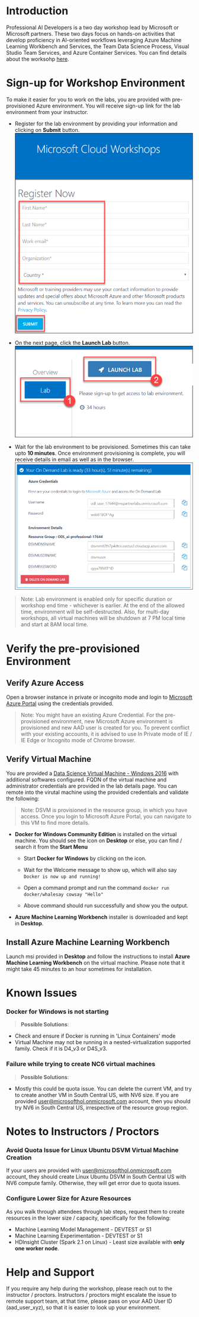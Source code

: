 # Introduction

Professional AI Developers is a two day workshop lead by Microsoft or Microsoft partners. These two days focus on hands-on activities that develop proficiency in AI-oriented workflows leveraging Azure Machine Learning Workbench and Services, the Team Data Science Process, Visual Studio Team Services, and Azure Container Services. You can find details about the worksohp [here](https://github.com/Azure/LearnAI-Bootcamp/blob/master/proaidev_bootcamp.md).

# Sign-up for Workshop Environment

To make it easier for you to work on the labs, you are provided with pre-provisioned Azure environment. You will receive sign-up link for the lab environment from your instructor. 

* Register for the lab environment by providing your information and clicking on **Submit** button.
 ![alt text](Images/01_signup.png)

* On the next page, click the **Launch Lab** button.
  ![alt text](Images/02_launch_lab.png)
 
* Wait for the lab environment to be provisioned. Sometimes this can take upto **10 minutes**. Once environment provisioning is complete, you will receive details in email as well as in the browser.
 ![alt text](Images/04_lab_env_details.png)
 
 > Note: Lab environment is enabled only for specific duration or workshop end time - whichever is earlier. At the end of the allowed time, environment will be self-destructed. Also, for multi-day workshops, all virtual machines will be shutdown at 7 PM local time and start at 8AM local time.

# Verify the pre-provisioned Environment

## Verify Azure Access

Open a browser instance in private or incognito mode and login to [Microsoft Azure Portal](https://portal.azure.com) using the credentials provided.

> Note: You might have an existing Azure Credential. For the pre-provisioned environment, new Microsoft Azure environment is provisioned and new AAD user is created for you. To prevent conflict with your existing accounts, it is advised to use In Private mode of IE / IE Edge or Incognito mode of Chrome browser.

## Verify Virtual Machine

You are provided a [Data Science Virtual Machine - Windows 2016](https://azuremarketplace.microsoft.com/en-us/marketplace/apps/microsoft-ads.windows-data-science-vm) with additional softwares configured. FQDN of the virtual machine and administrator credentials are provided in the lab details page. You can remote into the virutal machine using the provided credentials and validate the following:

> Note: DSVM is provisioned in the resource group, in which you have access. Once you login to Microsoft Azure Portal, you can navigate to this VM to find more details.

* **Docker for Windows Community Edition** is installed on the virtual machine. You should see the icon on **Desktop** or else, you can find / search it from the **Start Menu**

  * Start **Docker for Windows** by clicking on the icon.
  
  * Wait for the Welcome message to show up, which will also say `Docker is now up and running!`
  
  * Open a command prompt and run the command `docker run docker/whalesay cowsay "Hello"`
  
  * Above command should run successfully and show you the output.

* **Azure Machine Learning Workbench** installer is downloaded and kept in **Desktop**.

## Install Azure Machine Learning Workbench

Launch msi provided in **Desktop** and follow the instructions to install **Azure Machine Learning Workbench** on the virtual machine. Please note that it might take 45 minutes to an hour sometimes for installation.

# Known Issues

### Docker for Windows is not starting

> **Possible Solutions**:

 * Check and ensure if Docker is running in 'Linux Containers' mode
 * Virtual Machine may not be running in a nested-virtualization supported family. Check if it is D4_v3 or D4S_v3.

### Failure while trying to create NC6 virtual machines

> **Possible Solutions**:
 
 * Mostly this could be quota issue. You can delete the current VM, and try to create another VM in South Central US, with NV6 size. If you are provided user@microsofthol.onmicrosoft.com account, then you should try NV6 in South Central US, irrespective of the resource group region.

# Notes to Instructors / Proctors

### **Avoid Quota Issue** for Linux Ubuntu DSVM Virtual Machine Creation

If your users are provided with user@microsofthol.onmicrosoft.com account, they should create Linux Ubuntu DSVM in South Central US with NV6 compute family. Otherwise, they will get error due to quota issues.

### **Configure Lower Size** for Azure Resources

As you walk through attendees through lab steps, request them to create resources in the lower size / capacity, specifically for the following:

 * Machine Learning Model Management - DEVTEST or S1
 * Machine Learning Experimentation - DEVTEST or S1
 * HDInsight Cluster (Spark 2.1 on Linux) - Least size available with **only one worker node**.

# Help and Support

If you require any help during the workshop, please reach out to the instructor / proctors. Instructors / proctors might escalate the issue to remote support team, at that time, please pass on your AAD User ID (aad_user_xyz), so that it is easier to look up your environment.
